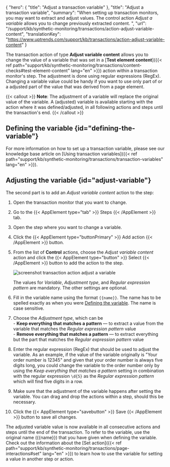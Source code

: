 {
  "hero": {
    "title": "Adjust a transaction variable"
  },
  "title": "Adjust a transaction variable",
  "summary": "When setting up transaction monitors, you may want to extract and adjust values. The control action *Adjust a variable* allows you to change previously extracted content. ",
  "url": "/support/kb/synthetic-monitoring/transactions/action-adjust-variable-content",
  "translationKey": "https://www.uptrends.com/support/kb/transactions/action-adjust-variable-content"
}

The transaction action of type **Adjust variable content** allows you to change the value of a variable that was set in a [**Test element content**]({{< ref path="support/kb/synthetic-monitoring/transactions/content-checks#test-element-content" lang="en" >}}) action within a transaction monitor's step. The adjustment is done using regular expressions (RegEx). Changing a variable value could be handy if you want to use only part of or a adjusted part of the value that was derived from a page element. 

{{< callout >}} **Note**: The adjustment of a variable will replace the original value of the variable. A (adjusted) variable is available starting with the action where it was defined/adjusted, in all following actions and steps until the transaction's end. {{< /callout >}}

## Defining the variable {id="defining-the-variable"}

For more information on how to set up a transaction variable, please see our knowledge base article on [Using transaction variables]({{< ref path="support/kb/synthetic-monitoring/transactions/transaction-variables" lang="en" >}}).

## Adjusting the variable {id="adjust-variable"}

The second part is to add an *Adjust variable content* action to the step:

1. Open the transaction monitor that you want to change.
2. Go to the {{< AppElement type="tab" >}} Steps {{< /AppElement >}} tab.
3. Open the step where you want to change a variable.
4. Click the {{< AppElement type="buttonPrimary" >}} Add action {{< /AppElement >}} button. 
5. From the list of **Control** actions, choose the *Adjust variable content* action and click the {{< AppElement type="button" >}} Select {{< /AppElement >}} button to add the action to the step.

   ![screenshot transaction action adjust a variable](/img/content/scr_transaction-action-transform-variable.min.png)

   The values for *Variable*, *Adjustment type*, and *Regular expression pattern* are mandatory. The other settings are optional.

6. Fill in the variable name using the format `{{name}}`. The name has to be spelled exactly as when you were [Defining the variable](#defining-the-variable). The name is case sensitive.
7. Choose the *Adjustment type*, which can be  
   \- **Keep everything that matches a pattern** — to extract a value from the variable that matches the *Regular expression pattern* value  
   \- **Remove everything that matches a pattern** — to extract everything but the part that matches the *Regular expression pattern* value
8. Enter the regular expression (RegEx) that should be used to adjust the variable.
   As an example, if the value of the variable originally is "Your order number is 12345" and given that your order number is always five digits long, you could change the variable to the order number only by using the *Keep everything that matches a pattern* setting in combination with the regular expression `\d{5}` as the *Regular expression pattern* which will find five digits in a row. 
9. Make sure that the adjustment of the variable happens after setting the variable. You can drag and drop the actions within a step, should this be necessary. 
10. Click the {{< AppElement type="savebutton" >}} Save {{< /AppElement >}} button to save all changes.

 The adjusted variable value is now available in all consecutive actions and steps until the end of the transaction. To refer to the variable, use the original name ({{name}}) that you have given when defining the variable. Check out the information about the [Set action]({{< ref path="support/kb/synthetic-monitoring/transactions/page-interactions#set" lang="en" >}}) to learn how to use the variable for setting a value in another step or action.
